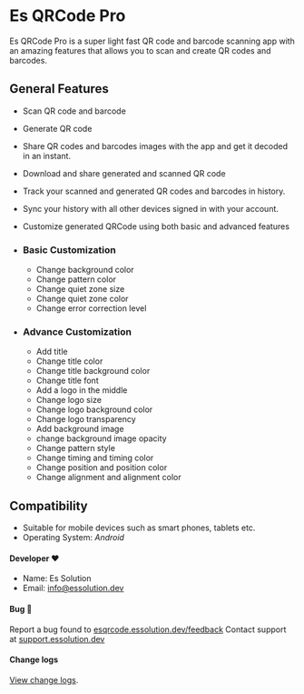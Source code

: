 # Es QRCode Pro
 Es QRCode Pro is a super light fast QR code and barcode scanning app with an amazing features that allows you to scan and create QR codes and barcodes.

## General Features
* Scan QR code and barcode
* Generate QR code
* Share QR codes and barcodes images with the app and get it decoded in an instant.
* Download and share generated and scanned QR code
* Track your scanned and generated QR codes and barcodes in history.
* Sync your history with all other devices signed in with your account.
* Customize generated QRCode using both basic and advanced features
  
 * ### Basic Customization
   * Change background color
   * Change pattern color
   * Change quiet zone size
   * Change quiet zone color
   * Change error correction level

  * ### Advance Customization
     * Add title
     * Change title color
     * Change title background color
     * Change title font
     * Add a logo in the middle
     * Change logo size
     * Change logo background color
     * Change logo transparency
     * Add background image
     * change background image opacity
     * Change pattern style
     * Change timing and timing color
     * Change position and position color
     * Change alignment and alignment color

  ## Compatibility
   * Suitable for mobile devices such as smart phones, tablets etc.
   * Operating System: *Android*

#### Developer ❤
* Name: Es Solution
* Email: [info@essolution.dev](mailto:info@essolution.dev)

#### Bug 🐛
Report a bug found to [esqrcode.essolution.dev/feedback](https://esqrcode.essolution.dev/feedback) 
Contact support at [support.essolution.dev](https://support.essolution.dev)

#### Change logs
[View change logs](https://github.com/ElijahSiaw/Es_QrCode/releases/tag/v1.0.2).
